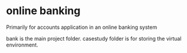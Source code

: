 # online banking
Primarily for accounts application in an online banking system

bank is the main project folder.
casestudy folder is for storing the virtual environment.
